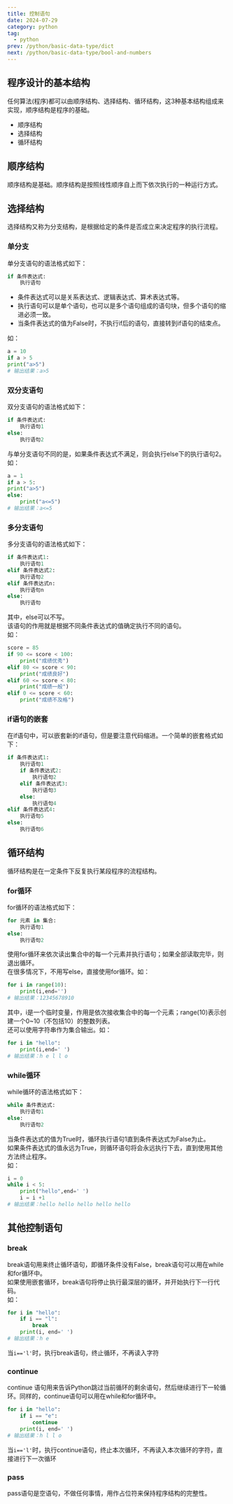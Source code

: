 ```yaml
---
title: 控制语句
date: 2024-07-29
category: python
tag:
  - python
prev: /python/basic-data-type/dict
next: /python/basic-data-type/bool-and-numbers
---
```


## 程序设计的基本结构

任何算法(程序)都可以由顺序结构、选择结构、循环结构，这3种基本结构组成来实现，顺序结构是程序的基础。

- 顺序结构
- 选择结构
- 循环结构

## 顺序结构

顺序结构是基础。顺序结构是按照线性顺序自上而下依次执行的一种运行方式。

## 选择结构

选择结构又称为分支结构，是根据给定的条件是否成立来决定程序的执行流程。

### 单分支

单分支语句的语法格式如下：

```python
if 条件表达式:
    执行语句
```

- 条件表达式可以是关系表达式、逻辑表达式、算术表达式等。
- 执行语句可以是单个语句，也可以是多个语句组成的语句块，但多个语句的缩进必须一致。
- 当条件表达式的值为False时，不执行if后的语句，直接转到if语句的结束点。

如：

```python
a = 10
if a > 5
print("a>5")
# 输出结果：a>5
```

### 双分支语句

双分支语句的语法格式如下：

```python
if 条件表达式:
	执行语句1
else:
	执行语句2
```

与单分支语句不同的是，如果条件表达式不满足，则会执行else下的执行语句2。<br />如：

```python
a = 1
if a > 5:
print("a>5")
else:
    print("a<=5")
# 输出结果：a<=5
```

### 多分支语句

多分支语句的语法格式如下：

```python
if 条件表达式1:
	执行语句1
elif 条件表达式2:
	执行语句2
elif 条件表达式n:
	执行语句n
else:
	执行语句
```

其中，else可以不写。<br />该语句的作用就是根据不同条件表达式的值确定执行不同的语句。<br />如：

```python
score = 85
if 90 <= score < 100:
    print("成绩优秀")
elif 80 <= score < 90:
    print("成绩良好")
elif 60 <= score < 80:
    print("成绩一般")
elif 0 <= score < 60:
    print("成绩不及格")
```

### if语句的嵌套

在if语句中，可以嵌套新的if语句，但是要注意代码缩进。一个简单的嵌套格式如下：

```python
if 条件表达式1:
    执行语句1
    if 条件表达式2:
        执行语句2
    elif 条件表达式3:
        执行语句3
    else:
        执行语句4
elif 条件表达式4:
    执行语句5
else:
    执行语句6
```

## 循环结构

循环结构是在一定条件下反复执行某段程序的流程结构。

### for循环

for循环的语法格式如下：

```python
for 元素 in 集合:
    执行语句1
else:
    执行语句2
```

使用for循环来依次读出集合中的每一个元素并执行语句；如果全部读取完毕，则退出循环。<br />在很多情况下，不用写else，直接使用for循环。如：

```python
for i in range(10):
    print(i,end='')
# 输出结果：12345678910
```

其中，i是一个临时变量，作用是依次接收集合中的每一个元素；range(10)表示创建一个0~10（不包括10）的整数列表。<br />
还可以使用字符串作为集合输出。如：

```python
for i in "hello":
    print(i,end=' ')
# 输出结果：h e l l o
```

### while循环

while循环的语法格式如下：

```python
while 条件表达式:
    执行语句1
else:
    执行语句2
```

当条件表达式的值为True时，循环执行语句1直到条件表达式为False为止。<br />
如果条件表达式的值永远为True，则循环语句将会永远执行下去，直到使用其他方法终止程序。<br />如：

```python
i = 0
while i < 5:
    print("hello",end=' ')
    i = i +1
# 输出结果：hello hello hello hello hello
```

## 其他控制语句

### break

break语句用来终止循环语句，即循环条件没有False，break语句可以用在while和for循环中。<br />
如果使用嵌套循环，break语句将停止执行最深层的循环，并开始执行下一行代码。<br />如：

```python
for i in "hello":
    if i == "l":
        break
    print(i, end=' ')
# 输出结果：h e
```

当`i=='l'`时，执行break语句，终止循环，不再读入字符

### continue

continue 语句用来告诉Python跳过当前循环的剩余语句，然后继续进行下一轮循环。同样的，continue语句可以用在while和for循环中。

```python
for i in "hello":
    if i == "e":
        continue
    print(i, end=' ')
# 输出结果：h l l o
```

当`i=='l'`时，执行continue语句，终止本次循环，不再读入本次循环的字符，直接进行下一次循环

### pass

pass语句是空语句，不做任何事情，用作占位符来保持程序结构的完整性。

